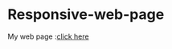 # Responsive-web-page
My web page :[click here](https://barah-shammala.github.io/Responsive-web-page/)
